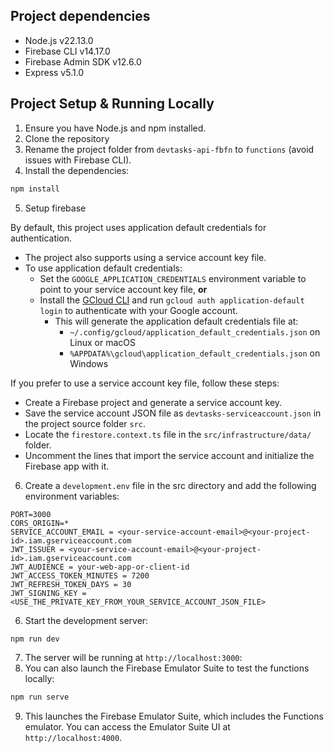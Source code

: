 ## Project dependencies
- Node.js v22.13.0
- Firebase CLI v14.17.0
- Firebase Admin SDK v12.6.0
- Express v5.1.0

## Project Setup & Running Locally
1. Ensure you have Node.js and npm installed.
2. Clone the repository
3. Rename the project folder from `devtasks-api-fbfn` to `functions` (avoid issues with Firebase CLI).
4. Install the dependencies:
```bash
npm install
```
5. Setup firebase

By default, this project uses application default credentials for authentication.
- The project also supports using a service account key file.
- To use application default credentials:
    - Set the `GOOGLE_APPLICATION_CREDENTIALS` environment variable to point to your service account key file, **or**
    - Install the [GCloud CLI](https://cloud.google.com/sdk/docs/install) and run `gcloud auth application-default login` to authenticate with your Google account.
        - This will generate the application default credentials file at:
            - `~/.config/gcloud/application_default_credentials.json` on Linux or macOS
            - `%APPDATA%\gcloud\application_default_credentials.json` on Windows

If you prefer to use a service account key file, follow these steps:
- Create a Firebase project and generate a service account key.
- Save the service account JSON file as `devtasks-serviceaccount.json` in the project source folder `src`.
- Locate the `firestore.context.ts` file in the `src/infrastructure/data/` folder.
- Uncomment the lines that import the service account and initialize the Firebase app with it.

6. Create a `development.env` file in the src directory and add the following environment variables:
```env
PORT=3000
CORS_ORIGIN=*
SERVICE_ACCOUNT_EMAIL = <your-service-account-email>@<your-project-id>.iam.gserviceaccount.com
JWT_ISSUER = <your-service-account-email>@<your-project-id>.iam.gserviceaccount.com
JWT_AUDIENCE = your-web-app-or-client-id
JWT_ACCESS_TOKEN_MINUTES = 7200
JWT_REFRESH_TOKEN_DAYS = 30
JWT_SIGNING_KEY = <USE_THE_PRIVATE_KEY_FROM_YOUR_SERVICE_ACCOUNT_JSON_FILE>
```

6. Start the development server:
```bash
npm run dev
```
7. The server will be running at `http://localhost:3000`:
8. You can also launch the Firebase Emulator Suite to test the functions locally:
```bash
npm run serve
```
9. This launches the Firebase Emulator Suite, which includes the Functions emulator. You can access the Emulator Suite UI at `http://localhost:4000`.